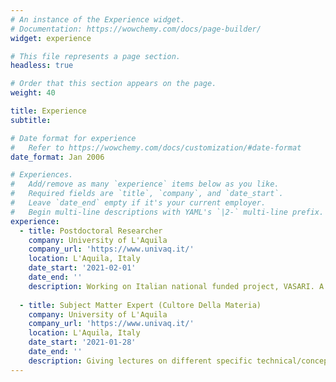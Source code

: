 ```yaml
---
# An instance of the Experience widget.
# Documentation: https://wowchemy.com/docs/page-builder/
widget: experience

# This file represents a page section.
headless: true

# Order that this section appears on the page.
weight: 40

title: Experience
subtitle:

# Date format for experience
#   Refer to https://wowchemy.com/docs/customization/#date-format
date_format: Jan 2006

# Experiences.
#   Add/remove as many `experience` items below as you like.
#   Required fields are `title`, `company`, and `date_start`.
#   Leave `date_end` empty if it's your current employer.
#   Begin multi-line descriptions with YAML's `|2-` multi-line prefix.
experience:
  - title: Postdoctoral Researcher
    company: University of L'Aquila
    company_url: 'https://www.univaq.it/'
    location: L'Aquila, Italy
    date_start: '2021-02-01'
    date_end: ''
    description: Working on Italian national funded project, VASARI. A project focussing on improving the overall visitor experience of the different musuems in  Italy
        
  - title: Subject Matter Expert (Cultore Della Materia)
    company: University of L'Aquila
    company_url: 'https://www.univaq.it/'
    location: L'Aquila, Italy
    date_start: '2021-01-28'
    date_end: ''
    description: Giving lectures on different specific technical/conceptual topics related to software architecture. This includes topics such as Event-driven architectures, Apache Kafka, etc.
---
```

